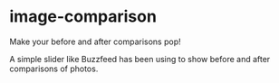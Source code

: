 image-comparison
================

Make your before and after comparisons pop!

A simple slider like Buzzfeed has been using to show before and after comparisons of photos.
